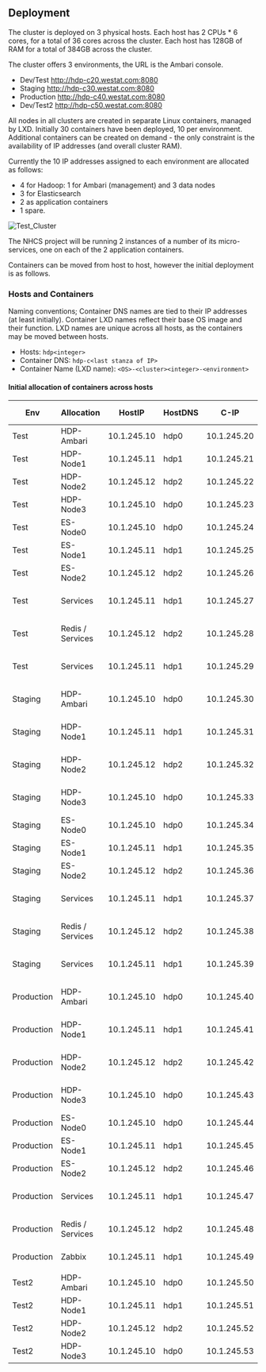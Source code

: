 ## Deployment ##

The cluster is deployed on 3 physical hosts. Each host has 2 CPUs * 6 cores, for a total of 36 cores across the cluster.
Each host has 128GB of RAM for a total of 384GB across the cluster.

The cluster offers 3 environments, the URL is the Ambari console.
* Dev/Test   http://hdp-c20.westat.com:8080
* Staging    http://hdp-c30.westat.com:8080
* Production http://hdp-c40.westat.com:8080
* Dev/Test2   http://hdp-c50.westat.com:8080

All nodes in all clusters are created in separate Linux containers, managed by LXD.  Initially 30 containers have been deployed, 10 per environment.  
Additional containers can be created on demand - the only constraint is the availability of IP addresses (and overall cluster RAM).

Currently the 10 IP addresses assigned to each environment are allocated as follows:
+ 4 for Hadoop: 1 for Ambari (management) and 3 data nodes
+ 3 for Elasticsearch
+ 2 as application containers
+ 1 spare.  

![Test_Cluster](/doc/img/DataScienceCluster.png?raw=true "Test Cluster Overview")

The NHCS project will be running 2 instances of a number of its micro-services, one on each of the 2 application containers.

Containers can be moved from host to host, however the initial deployment is as follows.

### Hosts and Containers ###
Naming conventions;
Container DNS names are tied to their IP addresses (at least initially).
Container LXD names reflect their base OS image and their function. LXD names are unique across all hosts, as the containers may be moved between hosts.
* Hosts: ```hdp<integer>```
* Container DNS: ```hdp-c<last stanza of IP>```
* Container Name (LXD name): ```<OS>-<cluster><integer>-<environment>```

#### Initial allocation of containers across hosts ####

|**Env**	|**Allocation**	|**HostIP**	|**HostDNS**	|**C-IP**	|**C-DNS**	|**C-LXD-Name**
|---	|---	|---	|---	|---	|---	|---
|Test	|HDP-Ambari	|10.1.245.10	|hdp0	|10.1.245.20	|hdp-c20.westat.com	|ub1404-hdp0-tst
|Test	|HDP-Node1	|10.1.245.11	|hdp1	|10.1.245.21	|hdp-c21.westat.com	|ub1404-hdp1-tst
|Test	|HDP-Node2	|10.1.245.12	|hdp2	|10.1.245.22	|hdp-c22.westat.com	|ub1404-hdp2-tst
|Test	|HDP-Node3	|10.1.245.10	|hdp0	|10.1.245.23	|hdp-c23.westat.com	|ub1404-hdp3-tst
|Test	|ES-Node0	|10.1.245.10	|hdp0	|10.1.245.24	|hdp-c24.westat.com	|ub1604-es0-tst
|Test	|ES-Node1	|10.1.245.11	|hdp1	|10.1.245.25	|hdp-c25.westat.com	|ub1604-es1-tst
|Test	|ES-Node2	|10.1.245.12	|hdp2	|10.1.245.26	|hdp-c26.westat.com	|ub1604-es2-tst
|Test	|Services	|10.1.245.11	|hdp1	|10.1.245.27	|hdp-c27.westat.com	|ub1604-app01-tst
|Test	|Redis / Services	|10.1.245.12	|hdp2	|10.1.245.28	|hdp-c28.westat.com	|ub1604-app02-tst
|Test	|Services	|10.1.245.11	|hdp1	|10.1.245.29	|hdp-c29.westat.com	|ub1604-app03-tst
|Staging	|HDP-Ambari	|10.1.245.10	|hdp0	|10.1.245.30	|hdp-c30.westat.com	|ub1404-hdp0-stg
|Staging	|HDP-Node1	|10.1.245.11	|hdp1	|10.1.245.31	|hdp-c31.westat.com	|ub1404-hdp1-stg
|Staging	|HDP-Node2	|10.1.245.12	|hdp2	|10.1.245.32	|hdp-c32.westat.com	|ub1404-hdp2-stg
|Staging	|HDP-Node3	|10.1.245.10	|hdp0	|10.1.245.33	|hdp-c33.westat.com	|ub1404-hdp3-stg
|Staging	|ES-Node0	|10.1.245.10	|hdp0	|10.1.245.34	|hdp-c34.westat.com	|ub1604-es0-stg
|Staging	|ES-Node1	|10.1.245.11	|hdp1	|10.1.245.35	|hdp-c35.westat.com	|ub1604-es1-stg
|Staging	|ES-Node2	|10.1.245.12	|hdp2	|10.1.245.36	|hdp-c36.westat.com	|ub1604-es2-stg
|Staging	|Services	|10.1.245.11	|hdp1	|10.1.245.37	|hdp-c37.westat.com	|ub1604-app01-stg
|Staging	|Redis / Services	|10.1.245.12	|hdp2	|10.1.245.38	|hdp-c38.westat.com	|ub1604-app02-stg
|Staging	|Services	|10.1.245.11	|hdp1	|10.1.245.39	|hdp-c39.westat.com	|ub1604-app03-stg
|Production	|HDP-Ambari	|10.1.245.10	|hdp0	|10.1.245.40	|hdp-c40.westat.com	|ub1404-hdp0-prd
|Production	|HDP-Node1	|10.1.245.11	|hdp1	|10.1.245.41	|hdp-c41.westat.com	|ub1404-hdp1-prd
|Production	|HDP-Node2	|10.1.245.12	|hdp2	|10.1.245.42	|hdp-c42.westat.com	|ub1404-hdp2-prd
|Production	|HDP-Node3	|10.1.245.10	|hdp0	|10.1.245.43	|hdp-c43.westat.com	|ub1404-hdp3-prd
|Production	|ES-Node0	|10.1.245.10	|hdp0	|10.1.245.44	|hdp-c44.westat.com	|ub1604-es0-prd
|Production	|ES-Node1	|10.1.245.11	|hdp1	|10.1.245.45	|hdp-c45.westat.com	|ub1604-es1-prd
|Production	|ES-Node2	|10.1.245.12	|hdp2	|10.1.245.46	|hdp-c46.westat.com	|ub1604-es2-prd
|Production	|Services	|10.1.245.11	|hdp1	|10.1.245.47	|hdp-c47.westat.com	|ub1604-app01-prd
|Production	|Redis / Services	|10.1.245.12	|hdp2	|10.1.245.48	|hdp-c48.westat.com	|ub1604-app02-prd
|Production	|Zabbix	|10.1.245.11	|hdp1	|10.1.245.49	|hdp-c49.westat.com	|ub1604-zabbix
|	|	|	|	|	|	|
|Test2	|HDP-Ambari	|10.1.245.10	|hdp0	|10.1.245.50	|hdp-c50.westat.com	|ub1604-hdp0-tst
|Test2	|HDP-Node1	|10.1.245.11	|hdp1	|10.1.245.51	|hdp-c51.westat.com	|ub1604-hdp1-tst
|Test2	|HDP-Node2	|10.1.245.12	|hdp2	|10.1.245.52	|hdp-c52.westat.com	|ub1604-hdp2-tst
|Test2	|HDP-Node3	|10.1.245.10	|hdp0	|10.1.245.53	|hdp-c53.westat.com	|ub1604-hdp3-tst

